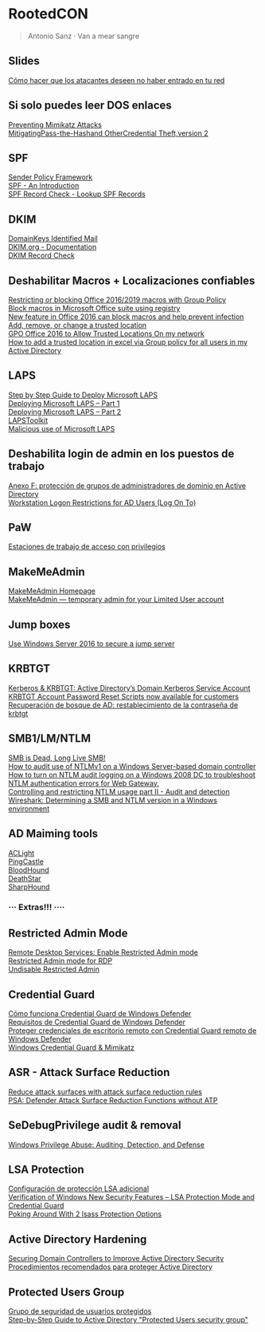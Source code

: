 # RootedCON
> Antonio Sanz · Van a mear sangre

## Slides
[Cómo hacer que los atacantes deseen no haber entrado en tu red](https://drive.google.com/file/d/1ldsxQbTb2Aeqo5M5LfMlhGQnyiqkKIHj)

## Si solo puedes leer DOS enlaces
[Preventing Mimikatz Attacks](https://medium.com/blue-team/preventing-mimikatz-attacks-ed283e7ebdd5)
<br>
[MitigatingPass-the-Hashand OtherCredential Theft,version 2](https://download.microsoft.com/download/7/7/A/77ABC5BD-8320-41AF-863C-6ECFB10CB4B9/Mitigating-Pass-the-Hash-Attacks-and-Other-Credential-Theft-Version-2.pdf)

## SPF 
[Sender Policy Framework](https://es.wikipedia.org/wiki/Sender_Policy_Framework)
<br>
[SPF - An Introduction](http://www.open-spf.org/Introduction/)
<br>
[SPF Record Check - Lookup SPF Records](https://mxtoolbox.com/spf.aspx) 

## DKIM
[DomainKeys Identified Mail](https://es.wikipedia.org/wiki/DomainKeys_Identified_Mail)
<br>
[DKIM.org - Documentation](http://dkim.org/)
<br>
[DKIM Record Check](https://www.dmarcanalyzer.com/es/dkim-3/dkim-record-check/)

## Deshabilitar Macros + Localizaciones confiables 
[Restricting or blocking Office 2016/2019 macros with Group Policy](https://4sysops.com/archives/restricting-or-blocking-office-2016-2019-macros-with-group-policy/)
<br>
[Block macros in Microsoft Office suite using registry](https://gist.github.com/PSJoshi/749cf1733217d8791cf956574a3583a2)
<br>
[New feature in Office 2016 can block macros and help prevent infection](https://www.microsoft.com/security/blog/2016/03/22/new-feature-in-office-2016-can-block-macros-and-help-prevent-infection/)
<br>
[Add, remove, or change a trusted location](https://support.office.com/en-us/article/add-remove-or-change-a-trusted-location-7ee1cdc2-483e-4cbb-bcb3-4e7c67147fb4)
<br>
[GPO Office 2016 to Allow Trusted Locations On my network](https://community.spiceworks.com/topic/2121992-gpo-office-2016-to-allow-trusted-locations-on-my-network)
<br>
[How to add a trusted location in excel via Group policy for all users in my Active Directory](https://social.technet.microsoft.com/Forums/en-US/605788fa-0ea9-4b6d-96fe-a944a1796ebd/how-to-add-a-trusted-location-in-excel-via-group-policy-for-all-users-in-my-active-directory?forum=mdopagpm)

## LAPS
[Step by Step Guide to Deploy Microsoft LAPS](https://gallery.technet.microsoft.com/step-by-step-deploy-local-7c9ef772/file/150657/1/Step%20by%20Step%20Guide%20to%20Deploy%20Microsoft%20LAPS.pdf)
<br>
[Deploying Microsoft LAPS – Part 1](https://blog.thesysadmins.co.uk/deploying-microsoft-laps-part-1.html)
<br>
[Deploying Microsoft LAPS – Part 2](https://blog.thesysadmins.co.uk/deploying-microsoft-laps-part-2.html)
<br>
[LAPSToolkit](https://github.com/leoloobeek/LAPSToolkit)
<br>
[Malicious use of Microsoft LAPS](https://akijosberryblog.wordpress.com/2019/01/01/malicious-use-of-microsoft-laps/) 

## Deshabilita login de admin en los puestos de trabajo 
[Anexo F: protección de grupos de administradores de dominio en Active Directory](https://docs.microsoft.com/es-es/windows-server/identity/ad-ds/plan/security-best-practices/appendix-f--securing-domain-admins-groups-in-active-directory)
<br>
[Workstation Logon Restrictions for AD Users (Log On To)](http://woshub.com/restrict-workstation-logon-ad-users/) 

## PaW
[Estaciones de trabajo de acceso con privilegios](https://docs.microsoft.com/es-es/windows-server/identity/securing-privileged-access/privileged-access-workstations) 

## MakeMeAdmin 
[MakeMeAdmin Homepage](https://makemeadmin.com/)
<br> 
[MakeMeAdmin — temporary admin for your Limited User account](https://blogs.msdn.microsoft.com/aaron_margosis/2004/07/24/makemeadmin-temporary-admin-for-your-limited-user-account/) 

## Jump boxes 
[Use Windows Server 2016 to secure a jump server](https://blogs.technet.microsoft.com/datacentersecurity/2017/02/02/use-windows-server-2016-to-secure-a-jump-server/) 

## KRBTGT 
[Kerberos & KRBTGT: Active Directory’s Domain Kerberos Service Account](https://adsecurity.org/?p=483)
<br> 
[KRBTGT Account Password Reset Scripts now available for customers](https://www.microsoft.com/security/blog/2015/02/11/krbtgt-account-password-reset-scripts-now-available-for-customers/) 
<br>
[Recuperación de bosque de AD: restablecimiento de la contraseña de krbtgt](https://docs.microsoft.com/es-es/windows-server/identity/ad-ds/manage/ad-forest-recovery-resetting-the-krbtgt-password)

## SMB1/LM/NTLM
[SMB is Dead, Long Live SMB!](https://techcommunity.microsoft.com/t5/storage-at-microsoft/smb-is-dead-long-live-smb/ba-p/1185401)
<br>
[How to audit use of NTLMv1 on a Windows Server-based domain controller](https://support.microsoft.com/en-us/help/4090105/how-to-audit-domain-controller-use-of-ntlmv1-and-ntlmv2) 
<br>
[How to turn on NTLM audit logging on a Windows 2008 DC to troubleshoot NTLM authentication errors for Web Gateway.](https://support.symantec.com/us/en/article.howto79508.html)
<br>
[Controlling and restricting NTLM usage part II - Audit and detection](https://secpfe.com/wordpress/en/2017/03/02/controlling-and-restricting-ntlm-usage-part-ii-audit-and-detection/) 
<br>
[Wireshark: Determining a SMB and NTLM version in a Windows environment](https://richardkok.wordpress.com/2011/02/03/wireshark-determining-a-smb-and-ntlm-version-in-a-windows-environment/) 

## AD Maiming tools 
[ACLight](https://github.com/cyberark/ACLight)
<br>
[PingCastle](https://www.pingcastle.com/)
<br>
[BloodHound](https://github.com/BloodHoundAD/BloodHound)
<br>
[DeathStar](https://github.com/byt3bl33d3r/DeathStar)
<br>
[SharpHound](https://github.com/BloodHoundAD/SharpHound)

### ··· Extras!!! ····

## Restricted Admin Mode 
[Remote Desktop Services: Enable Restricted Admin mode](https://social.technet.microsoft.com/wiki/contents/articles/32905.remote-desktop-services-enable-restricted-admin-mode.aspx)
<br>
[Restricted Admin mode for RDP](https://blog.ahasayen.com/restricted-admin-mode-for-rdp/)
<br>
[Undisable Restricted Admin](https://labs.f-secure.com/blog/undisable/)

## Credential Guard 
[Cómo funciona Credential Guard de Windows Defender](https://docs.microsoft.com/es-es/windows/security/identity-protection/credential-guard/credential-guard-how-it-works)
<br>
[Requisitos de Credential Guard de Windows Defender](https://docs.microsoft.com/es-es/windows/security/identity-protection/credential-guard/credential-guard-requirements)
<br>
[Proteger credenciales de escritorio remoto con Credential Guard remoto de Windows Defender](https://docs.microsoft.com/es-es/windows/security/identity-protection/remote-credential-guard)
<br>
[Windows Credential Guard & Mimikatz](https://blog.nviso.eu/2018/01/09/windows-credential-guard-mimikatz/)

## ASR - Attack Surface Reduction
[Reduce attack surfaces with attack surface reduction rules](https://docs.microsoft.com/en-us/windows/security/threat-protection/microsoft-defender-atp/attack-surface-reduction)
<br>
[PSA: Defender Attack Surface Reduction Functions without ATP](https://www.reddit.com/r/sysadmin/comments/cr71sj/psa_defender_attack_surface_reduction_functions/)

## SeDebugPrivilege audit & removal 
[Windows Privilege Abuse: Auditing, Detection, and Defense](https://medium.com/palantir/windows-privilege-abuse-auditing-detection-and-defense-3078a403d74e)

## LSA Protection 
[Configuración de protección LSA adicional](https://docs.microsoft.com/es-es/windows-server/security/credentials-protection-and-management/configuring-additional-lsa-protection)
<br>
[Verification of Windows New Security Features – LSA Protection Mode and Credential Guard](https://blogs.jpcert.or.jp/en/2016/10/verification-of-ad9d.html)
<br>
[Poking Around With 2 lsass Protection Options](https://medium.com/red-teaming-with-a-blue-team-mentaility/poking-around-with-2-lsass-protection-options-880590a72b1a)

## Active Directory Hardening
[Securing Domain Controllers to Improve Active Directory Security](https://adsecurity.org/?p=3377)
<br>
[Procedimientos recomendados para proteger Active Directory](https://docs.microsoft.com/es-es/windows-server/identity/ad-ds/plan/security-best-practices/best-practices-for-securing-active-directory)

## Protected Users Group 
[Grupo de seguridad de usuarios protegidos](https://docs.microsoft.com/es-es/windows-server/security/credentials-protection-and-management/protected-users-security-group)
<br>
[Step-by-Step Guide to Active Directory "Protected Users security group"](http://www.rebeladmin.com/2019/07/step-step-guide-active-directory-protected-users-security-group/)